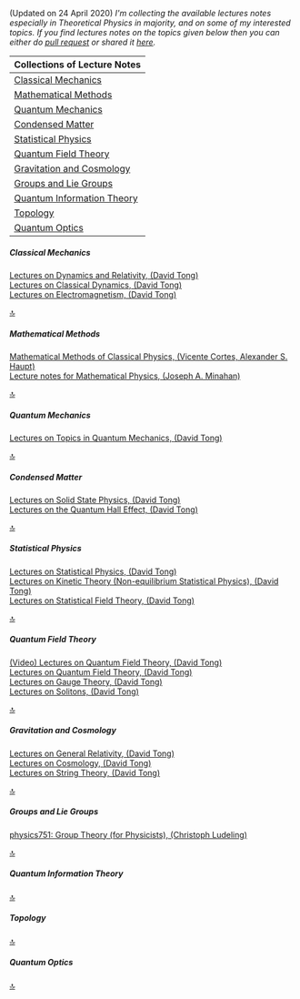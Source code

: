 (Updated on 24 April 2020)
<i>I'm collecting the available lectures notes especially in Theoretical Physics in majority, and on some of my interested topics. If you find lectures notes on the topics given below then you can either do [pull request](https://github.com/Damicristi/LectureNotes/pulls) or shared it [here](https://github.com/Damicristi/LectureNotes/issues/1).</i>

| Collections of Lecture Notes|                 
| :---------------------------|
| [Classical Mechanics](#0) |
| [Mathematical Methods](#1) |
| [Quantum Mechanics](#2) |
| [Condensed Matter](#3) |
| [Statistical Physics](#4) |
| [Quantum Field Theory](#5) |
| [Gravitation and Cosmology](#6) |
| [Groups and Lie Groups](#7) |
| [Quantum Information Theory](#8) |
| [Topology](#9) |
| [Quantum Optics](#10) |

<h5 id="0">Classical Mechanics</h5>

[Lectures on Dynamics and Relativity, (David Tong)](http://www.damtp.cam.ac.uk/user/tong/relativity/dynrel.pdf)<br>
[Lectures on Classical Dynamics, (David Tong)](http://www.damtp.cam.ac.uk/user/tong/dynamics/clas.pdf)<br>
[Lectures on Electromagnetism, (David Tong)](http://www.damtp.cam.ac.uk/user/tong/em/electro.pdf)

[🔝](#)

<h5 id="1">Mathematical Methods</h5>

[Mathematical Methods of Classical Physics, (Vicente Cortes, Alexander S. Haupt)](https://arxiv.org/pdf/1612.03100.pdf)<br>
[Lecture notes for Mathematical Physics, (Joseph A. Minahan)](https://www.physics.uu.se/digitalAssets/405/c_405910-l_1-k_notes_v3_0.pdf)

[🔝](#)

<h5 id="2">Quantum Mechanics</h5>

[Lectures on Topics in Quantum Mechanics, (David Tong)]()

[🔝](#)

<h5 id="3">Condensed Matter</h5>

[Lectures on Solid State Physics, (David Tong)](http://www.damtp.cam.ac.uk/user/tong/aqm/solidstate.pdf)<br>
[Lectures on the Quantum Hall Effect, (David Tong)](http://www.damtp.cam.ac.uk/user/tong/qhe/qhe.pdf)

[🔝](#)

<h5 id="4">Statistical Physics</h5>

[Lectures on Statistical Physics, (David Tong)](http://www.damtp.cam.ac.uk/user/tong/statphys/sp.pdf)<br>
[Lectures on Kinetic Theory (Non-equilibrium Statistical Physics), (David Tong)](http://www.damtp.cam.ac.uk/user/tong/kintheory/kt.pdf)<br>
[Lectures on Statistical Field Theory, (David Tong)](http://www.damtp.cam.ac.uk/user/tong/sft/sft.pdf)

[🔝](#)

<h5 id="5">Quantum Field Theory</h5>

[(Video) Lectures on Quantum Field Theory, (David Tong)](http://www.damtp.cam.ac.uk/user/tong/qftvids.html)<br>
[Lectures on Quantum Field Theory, (David Tong)](http://www.damtp.cam.ac.uk/user/tong/qft/qft.pdf)<br>
[Lectures on Gauge Theory, (David Tong)](http://www.damtp.cam.ac.uk/user/tong/gaugetheory/gt.pdf)<br>
[Lectures on Solitons, (David Tong)](http://www.damtp.cam.ac.uk/user/tong/tasi/tasi.pdf)

[🔝](#)

<h5 id="6">Gravitation and Cosmology</h5>

[Lectures on General Relativity, (David Tong)](http://www.damtp.cam.ac.uk/user/tong/gr/gr.pdf)<br>
[Lectures on Cosmology, (David Tong)](http://www.damtp.cam.ac.uk/user/tong/cosmo/cosmo.pdf)<br>
[Lectures on String Theory, (David Tong)](http://www.damtp.cam.ac.uk/user/tong/string/string.pdf)

[🔝](#)

<h5 id="7">Groups and Lie Groups</h5>

[physics751: Group Theory (for Physicists), (Christoph Ludeling)](http://www.th.physik.uni-bonn.de/nilles/people/luedeling/grouptheory/data/grouptheorynotes.pdf)

[🔝](#)

<h5 id="8">Quantum Information Theory</h5>

[🔝](#)

<h5 id="9">Topology</h5>

[🔝](#)

<h5 id="10">Quantum Optics</h5>

[🔝](#)



